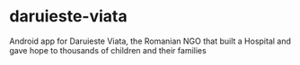 # daruieste-viata
Android app for Daruieste Viata, the Romanian NGO that built a Hospital and gave hope to thousands of children and their families
